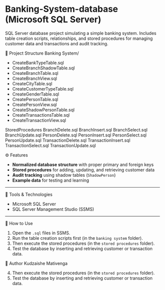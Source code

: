 # Banking-System-database (Microsoft SQL Server)
SQL Server database project simulating a simple banking system. Includes table creation scripts, relationships, and stored procedures for managing customer data and transactions and audit tracking.

📂 Project Structure
Banking System/
-   CreateBankTypeTable.sql
-   CreateBranchShadowTable.sql
-   CreateBranchTable.sql
-   CreateBranchView.sql
-   CreateCityTable.sql
-   CreateCustomerTypeTable.sql
-   CreateGenderTable.sql
-   CreatePersonTable.sql
-   CreatePersonView.sql
-   CreateShadowPersonTable.sql
-   CreateTransactionsTable.sql
-   CreateTransactionView.sql


StoredProcedures
BranchDelete.sql
BranchInsert.sql
BranchSelect.sql
BranchUpdate.sql
PersonDelete.sql
PersonInsert.sql
PersonSelect.sql
PersonUpdate.sql
TransactionDelete.sql
TransactionInsert.sql
TransactionSelect.sql
TransactionUpdate.sql
        



 ⚙️ Features
- **Normalized database structure** with proper primary and foreign keys  
- **Stored procedures** for adding, updating, and retrieving customer data  
- **Audit tracking** using shadow tables (`ShadowPerson`)  
- **Example data** for testing and learning  

---

🧰 Tools & Technologies
- Microsoft SQL Server  
- SQL Server Management Studio (SSMS)  

---

📘 How to Use
1. Open the `.sql` files in SSMS.  
2. Run the table creation scripts first (in the `banking system` folder).
3. Then execute the stored procedures (in the `stored procedures` folder).  
4. Test the database by inserting and retrieving customer or transaction data.

👤 Author
Kudzaishe Mativenga

4. Then execute the stored procedures (in the `stored procedures` folder).  
5. Test the database by inserting and retrieving customer or transaction data.
